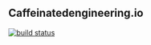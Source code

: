 ## Caffeinatedengineering.io

[![build status](https://gitlab.com/mattyjones/blog/badges/production/build.svg)](https://gitlab.com/mattyjones/blog/commits/master)
